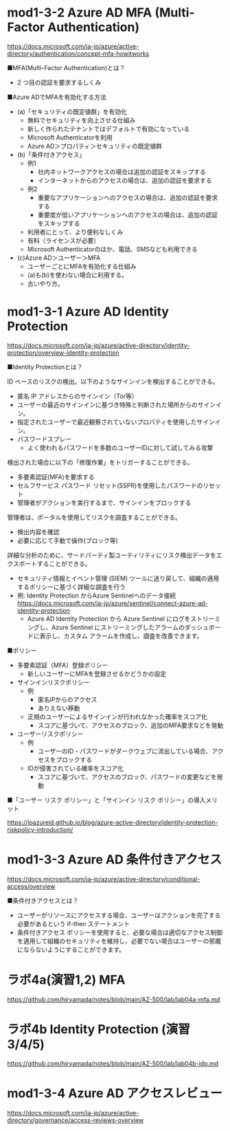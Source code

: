 # mod1-3-2 Azure AD MFA (Multi-Factor Authentication)

https://docs.microsoft.com/ja-jp/azure/active-directory/authentication/concept-mfa-howitworks


■MFA(Multi-Factor Authentication)とは？
- 2 つ目の認証を要求するしくみ

■Azure ADでMFAを有効化する方法

- (a)「セキュリティの既定値群」を有効化
  - 無料でセキュリティを向上させる仕組み
  - 新しく作られたテナントではデフォルトで有効になっている
  - Microsoft Authenticatorを利用
  - Azure AD＞プロパティ＞セキュリティの既定値群
- (b)「条件付きアクセス」
  - 例1
    - 社内ネットワークアクセスの場合は追加の認証をスキップする
    - インターネットからのアクセスの場合は、追加の認証を要求する
  - 例2
    - 重要なアプリケーションへのアクセスの場合は、追加の認証を要求する
    - 重要度が低いアプリケーションへのアクセスの場合は、追加の認証をスキップする
  - 利用者にとって、より便利なしくみ
  - 有料（ライセンスが必要）
  - Microsoft Authenticatorのほか、電話、SMSなども利用できる
- (c)Azure AD＞ユーザー＞MFA
  - ユーザーごとにMFAを有効化する仕組み
  - (a)も(b)を使わない場合に利用する。
  - 古いやり方。

# mod1-3-1 Azure AD Identity Protection

https://docs.microsoft.com/ja-jp/azure/active-directory/identity-protection/overview-identity-protection

■Identity Protectionとは？

ID ベースのリスクの検出。以下のようなサインインを検出することができる。

- 匿名 IP アドレスからのサインイン（Tor等）
- ユーザーの最近のサインインに基づき特殊と判断された場所からのサインイン。
- 指定されたユーザーで最近観察されていないプロパティを使用したサインイン。
- パスワードスプレー
  - よく使われるパスワードを多数のユーザーIDに対して試してみる攻撃

検出された場合に以下の「修復作業」をトリガーすることができる。

- 多要素認証(MFA)を要求する
- セルフサービス パスワード リセット(SSPR)を使用したパスワードのリセット
- 管理者がアクションを実行するまで、サインインをブロックする

管理者は、ポータルを使用してリスクを調査することができる。

- 検出内容を確認
- 必要に応じて手動で操作(ブロック等)

詳細な分析のために、サードパーティ製ユーティリティにリスク検出データをエクスポートすることができる。

- セキュリティ情報とイベント管理 (SIEM) ツールに送り戻して、組織の適用するポリシーに基づく詳細な調査を行う
- 例: Identity Protection からAzure Sentinelへのデータ接続
https://docs.microsoft.com/ja-jp/azure/sentinel/connect-azure-ad-identity-protection
  - Azure AD Identity Protection から Azure Sentinel にログをストリーミングし、Azure Sentinel にストリーミングしたアラームのダッシュボードに表示し、カスタム アラームを作成し、調査を改善できます。

■ポリシー

- 多要素認証（MFA）登録ポリシー
  - 新しいユーザーにMFAを登録させるかどうかの設定
- サインインリスクポリシー
  - 例
    - 匿名IPからのアクセス
    - ありえない移動
  - 正規のユーザーによるサインインが行われなかった確率をスコア化
    - スコアに基づいて、アクセスのブロック、追加のMFA要求などを発動
- ユーザーリスクポリシー
  - 例
    - ユーザーのID・パスワードがダークウェブに流出している場合、アクセスをブロックする
  - IDが侵害されている確率をスコア化
    - スコアに基づいて、アクセスのブロック、パスワードの変更などを発動

■「ユーザー リスク ポリシー」と「サインイン リスク ポリシー」の導入メリット

https://jpazureid.github.io/blog/azure-active-directory/identity-protection-riskpolicy-introduction/

# mod1-3-3 Azure AD 条件付きアクセス

https://docs.microsoft.com/ja-jp/azure/active-directory/conditional-access/overview

■条件付きアクセスとは？
    
- ユーザーがリソースにアクセスする場合、ユーザーはアクションを完了する必要があるという if-then ステートメント
- 条件付きアクセス ポリシーを使用すると、必要な場合は適切なアクセス制御を適用して組織のセキュリティを維持し、必要でない場合はユーザーの邪魔にならないようにすることができます。

# ラボ4a(演習1,2) MFA

https://github.com/hiryamada/notes/blob/main/AZ-500/lab/lab04a-mfa.md

# ラボ4b Identity Protection (演習3/4/5)

https://github.com/hiryamada/notes/blob/main/AZ-500/lab/lab04b-idp.md

# mod1-3-4 Azure AD アクセスレビュー

https://docs.microsoft.com/ja-jp/azure/active-directory/governance/access-reviews-overview

